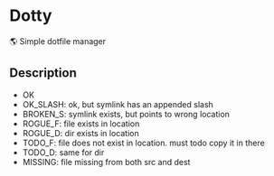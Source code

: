 # Dotty

🌎 Simple dotfile manager

## Description

- OK
- OK_SLASH: ok, but symlink has an appended slash
- BROKEN_S: symlink exists, but points to wrong location
- ROGUE_F: file exists in location
- ROGUE_D: dir exists in location
- TODO_F: file does not exist in location. must todo copy it in there
- TODO_D: same for dir
- MISSING: file missing from both src and dest
